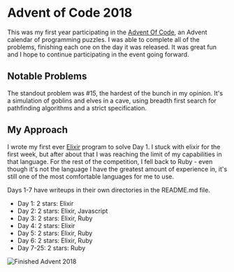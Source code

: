 # Advent of Code 2018

This was my first year participating in the [Advent Of
Code](https://adventofcode.com/2018), an Advent calendar of programming
puzzles. I was able to complete all of the problems, finishing each one on the
day it was released. It was great fun and I hope to continue participating in
the event going forward.

## Notable Problems

The standout problem was #15, the hardest of the bunch in my opinion. It's
a simulation of goblins and elves in a cave, using breadth first search for
pathfinding algorithms and a strict specification.

## My Approach

I wrote my first ever [Elixir](https://elixir-lang.org/) program to solve Day 1.
I stuck with elixir for the first week, but after about that I was reaching the
limit of my capabilities in that language. For the rest of the competition,
I fell back to Ruby - even though it's not the language I have the greatest
amount of experience in, it's still one of the most comfortable languages for me
to use.

Days 1-7 have writeups in their own directories in the README.md file.

- Day 1: 2 stars: Elixir
- Day 2: 2 stars: Elixir, Javascript
- Day 3: 2 stars: Elixir, Ruby
- Day 4: 2 stars: Elixir
- Day 5: 2 stars: Elixir, Ruby
- Day 6: 2 stars: Elixir, Ruby
- Day 7-25: 2 stars: Ruby

![Finished Advent 2018](/aoc_2018_finished.png?raw=true&i=0 "Finished Advent 2018")

